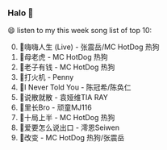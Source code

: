 

### Halo 👋

😄 listen to my this week song list of top 10:

0. 🌈嗨嗨人生 (Live) - 张震岳/MC HotDog 热狗
1. 🌈母老虎 - MC HotDog 热狗
2. 🌈老子有钱 - MC HotDog 热狗
3. 🌈打火机 - Penny
4. 🌈I Never Told You - 陈冠希/陈奂仁
5. 🌈说散就散 - 袁娅维TIA RAY
6. 🌈里长Bro - 顽童MJ116
7. 🌈十局上半 - MC HotDog 热狗
8. 🌈爱要怎么说出口 - 澪恩Seiwen
9. 🌈改变 - MC HotDog 热狗/张震岳

